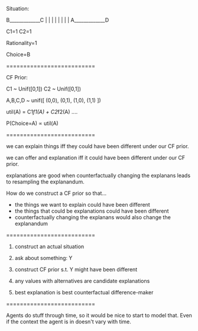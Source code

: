 Situation:

B_____________C
|             |
|             |
|             |
|             |
A_____________D

C1=1
C2=1

Rationality=1

Choice=B

==========================

CF Prior:

C1 ~ Unif([0,1])
C2 ~ Unif([0,1])

A,B,C,D ~ unif([ (0,0), (0,1), (1,0), (1,1) ])

util(A) = C1*f1(A) + C2*f2(A)
....

P(Choice=A) ∝ util(A)

==========================

we can explain things iff they could have been different under our CF prior.

we can offer and explanation iff it could have been different under our CF prior.

explanations are good when counterfactually changing the explanans leads to resampling the explanandum.

How do we construct a CF prior so that...
* the things we want to explain could have been different
* the things that could be explanations could have been different
* counterfactually changing the explanans would also change the explanandum

==========================

1. construct an actual situation

2. ask about something: Y

3. construct CF prior s.t. Y might have been different

4. any values with alternatives are candidate explanations

5. best explanation is best counterfactual difference-maker

==========================

Agents do stuff through time, so it would be nice to start to model that. Even if the context the agent is in doesn't vary with time.
